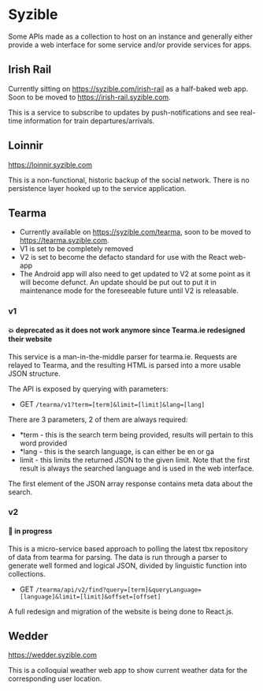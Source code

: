 # Syzible
Some APIs made as a collection to host on an instance and generally either provide a web interface for some service and/or provide services for apps.

## Irish Rail
Currently sitting on https://syzible.com/irish-rail as a half-baked web app. Soon to be moved to https://irish-rail.syzible.com.

This is a service to subscribe to updates by push-notifications and see real-time information for train departures/arrivals.

## Loinnir
https://loinnir.syzible.com

This is a non-functional, historic backup of the social network. There is no persistence layer hooked up to the service application.

## Tearma
- Currently available on https://syzible.com/tearma, soon to be moved to https://tearma.syzible.com.
- V1 is set to be completely removed
- V2 is set to become the defacto standard for use with the React web-app
- The Android app will also need to get updated to V2 at some point as it will become defunct. An update should be put out to put it in maintenance mode for the foreseeable future until V2 is releasable.

### v1
#### :boom: deprecated as it does not work anymore since Tearma.ie redesigned their website
This service is a man-in-the-middle parser for tearma.ie. Requests are relayed to Tearma, and the resulting HTML is parsed into a more usable JSON structure.

The API is exposed by querying with parameters:

* GET `/tearma/v1?term=[term]&limit=[limit]&lang=[lang]`

There are 3 parameters, 2 of them are always required:
* *term - this is the search term being provided, results will pertain to this word provided
* *lang - this is the search language, is can either be en or ga
* limit - this limits the returned JSON to the given limit. Note that the first result is always the searched language and is used in the web interface.

The first element of the JSON array response contains meta data about the search.

### v2
#### :wrench: in progress
This is a micro-service based approach to polling the latest tbx repository of data from tearma for parsing. The data is run through a parser to generate well formed and logical JSON, divided by linguistic function into collections.

* GET `/tearma/api/v2/find?query=[term]&queryLanguage=[language]&limit=[limit]&offset=[offset]`

A full redesign and migration of the website is being done to React.js.


## Wedder
https://wedder.syzible.com

This is a colloquial weather web app to show current weather data for the corresponding user location.
